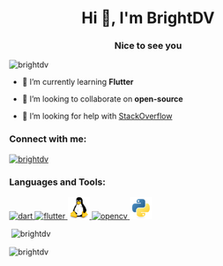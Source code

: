 <h1 align="center">Hi 👋, I'm BrightDV</h1>
<h3 align="center">Nice to see you</h3>

<p align="left"> <img src="https://komarev.com/ghpvc/?username=brightdv&label=Profile%20views&color=0e75b6&style=flat" alt="brightdv" /> </p>

- 🌱 I’m currently learning **Flutter**

- 👯 I’m looking to collaborate on **open-source**

- 🤝 I’m looking for help with [StackOverflow](https://stackoverflow.com)

<h3 align="left">Connect with me:</h3>
<p align="left">
<a href="https://dev.to/brightdv" target="blank"><img align="center" src="https://raw.githubusercontent.com/rahuldkjain/github-profile-readme-generator/master/src/images/icons/Social/devto.svg" alt="brightdv" height="30" width="40" /></a>
</p>

<h3 align="left">Languages and Tools:</h3>
<p align="left"> <a href="https://dart.dev" target="_blank" rel="noreferrer"> <img src="https://www.vectorlogo.zone/logos/dartlang/dartlang-icon.svg" alt="dart" width="40" height="40"/> </a> <a href="https://flutter.dev" target="_blank" rel="noreferrer"> <img src="https://www.vectorlogo.zone/logos/flutterio/flutterio-icon.svg" alt="flutter" width="40" height="40"/> </a> <a href="https://www.linux.org/" target="_blank" rel="noreferrer"> <img src="https://raw.githubusercontent.com/devicons/devicon/master/icons/linux/linux-original.svg" alt="linux" width="40" height="40"/> </a> <a href="https://opencv.org/" target="_blank" rel="noreferrer"> <img src="https://www.vectorlogo.zone/logos/opencv/opencv-icon.svg" alt="opencv" width="40" height="40"/> </a> <a href="https://www.python.org" target="_blank" rel="noreferrer"> <img src="https://raw.githubusercontent.com/devicons/devicon/master/icons/python/python-original.svg" alt="python" width="40" height="40"/> </a> </p>

<p>&nbsp;<img align="center" src="https://github-readme-stats.vercel.app/api?username=brightdv&show_icons=true&locale=en" alt="brightdv" /></p>

<p><img align="center" src="https://github-readme-streak-stats.herokuapp.com/?user=brightdv&" alt="brightdv" /></p>
